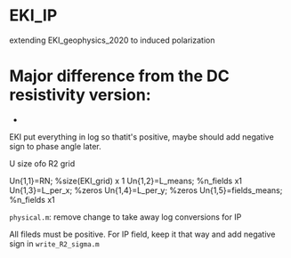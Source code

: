 # EKI_IP
extending EKI_geophysics_2020 to induced polarization


# Major difference from the DC resistivity version:
-


EKI put everything in log so thatit's positive, maybe should add negative sign to phase angle later.


U size ofo R2 grid

Un{1,1}=RN; %size(EKI_grid) x 1
Un{1,2}=L_means; %n_fields x1
Un{1,3}=L_per_x; %zeros
Un{1,4}=L_per_y; %zeros
Un{1,5}=fields_means; %n_fields x1



`physical.m`: remove change to take away log conversions for IP

All fileds must be positive. For IP field, keep it that way and add negative sign in `write_R2_sigma.m`
